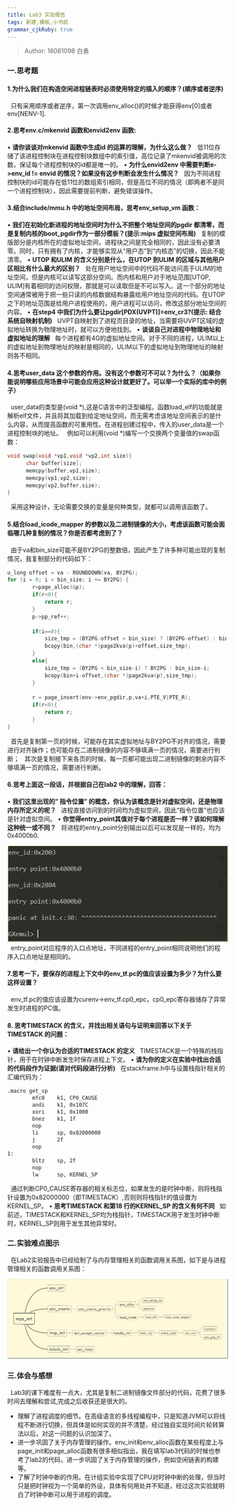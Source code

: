 ```yaml
---
title: Lab3 实验报告
tags: 新建,模板,小书匠
grammar_cjkRuby: true
---
```

> Author: 16061098 白勇
### 一.思考题
#### **1.为什么我们在构造空闲进程链表时必须使用特定的插入的顺序？(顺序或者逆序)**
&nbsp;&nbsp;只有采用顺序或者逆序，第一次调用env_alloc()的时候才能获得env[0]或者env[NENV-1].
#### **2.思考env.c/mkenvid 函数和envid2env 函数:**

• **请你谈谈对mkenvid 函数中生成id 的运算的理解，为什么这么做？**
&nbsp;&nbsp;低11位存储了该进程控制块在进程控制块数组中的索引值，高位记录了mkenvid被调用的次数，保证每个进程控制块的id都是唯一的。
• **为什么envid2env 中需要判断e->env_id != envid 的情况？如果没有这步判断会发生什么情况？**
&nbsp;&nbsp;因为不同进程控制块的id可能存在低11位的数组索引相同，但是高位不同的情况（即两者不是同一个进程控制块），因此需要提前判断，避免错误操作。

#### **3.结合include/mmu.h 中的地址空间布局，思考env_setup_vm 函数：**

• **我们在初始化新进程的地址空间时为什么不把整个地址空间的pgdir 都清零，而是复制内核的boot_pgdir作为一部分模板？(提示:mips 虚拟空间布局)**
&nbsp;&nbsp;复制的模版部分是内核所在的虚拟地址空间，进程块之间是完全相同的，因此没有必要清零。同时，只有拥有了内核，才能够实现从“用户态”到“内核态”的切换，因此不能清零。
• **UTOP 和ULIM 的含义分别是什么，在UTOP 到ULIM 的区域与其他用户区相比有什么最大的区别？**
&nbsp;&nbsp;处在用户地址空间中的代码不能访问高于ULIM的地址空间，但是内核可以读写这部分空间。而内核和用户对于地址范围[UTOP, ULIM]有着相同的访问权限，那就是可以读取但是不可以写入。这一个部分的地址空间通常被用于把一些只读的内核数据结构暴露给用户地址空间的代码。在UTOP之下的地址范围是给用户进程使用的，用户进程可以访问，修改这部分地址空间的内容。
• **在step4 中我们为什么要让pgdir[PDX(UVPT)]=env_cr3?(提示: 结合系统自映射机制)**
&nbsp;&nbsp;UVPT自映射到了进程页目录的地址，当需要将UVPT区域的虚拟地址转换为物理地址时，就可以方便地找到。
• **谈谈自己对进程中物理地址和虚拟地址的理解**
&nbsp;&nbsp;每个进程都有4G的虚拟地址空间。对于不同的进程，ULIM以上的虚拟地址到物理地址的映射是相同的，ULIM以下的虚拟地址到物理地址的映射则各不相同。

#### **4.思考user_data 这个参数的作用。没有这个参数可不可以？为什么？（如果你能说明哪些应用场景中可能会应用这种设计就更好了。可以举一个实际的库中的例子）**
&nbsp;&nbsp;user_data的类型是(void \*),这是C语言中的泛型编程。函数load_elf的功能就是解析elf文件，并且将其加载到给定地址空间，而无需考虑该地址空间表示的是什么内容，从而提高函数的可重用性。在进程创建过程中，传入的user_data是一个进程控制块的地址。
&nbsp;&nbsp;例如可以利用(void \*)编写一个交换两个变量值的swap函数：
```c
void swap(void *vp1,void *vp2,int size){  
      char buffer[size];
      memcpy(buffer,vp1,size);  
      memcpy(vp1,vp2,size);  
      memcpy(vp2,buffer,size);  
}  
```
&nbsp;&nbsp;采用这种设计，无论需要交换的变量是何种类型，就都可以调用该函数了。

#### **5.结合load_icode_mapper 的参数以及二进制镜像的大小，考虑该函数可能会面临哪几种复制的情况？你是否都考虑到了？**
&nbsp;&nbsp;由于va和bin_size可能不是BY2PG的整数倍，因此产生了许多种可能出现的复制情况，我复制部分的代码如下：
```c++
u_long offset = va - ROUNDDOWN(va, BY2PG);
for (i = 0; i < bin_size; i += BY2PG) {
		r=page_alloc(&p);
		if(r<0){
			return r;
		}
		p->pp_ref++;

		if(i==0){
			size_tmp = (BY2PG-offset < bin_size) ? (BY2PG-offset) : bin_size;
			bcopy(bin,(char *)page2kva(p)+offset,size_tmp);
		}
		else{
			size_tmp = (BY2PG < bin_size-i) ? BY2PG : bin_size-i;
			bcopy(bin+i-offset,(char *)page2kva(p),size_tmp);
		}

		r = page_insert(env->env_pgdir,p,va+i,PTE_V|PTE_R);
		if(r<0){
			return r;
		}
}
```
&nbsp;&nbsp;首先是复制第一页的时候，可能存在其实虚拟地址与BY2PG不对齐的情况，需要进行对齐操作；也可能存在二进制镜像的内容不够填满一页的情况，需要进行判断；
&nbsp;&nbsp;其次是复制接下来各页的时候，每一页都可能出现二进制镜像的剩余内容不够填满一页的情况，需要进行判断。
####  **6.思考上面这一段话，并根据自己在lab2 中的理解，回答：**

• **我们这里出现的” 指令位置” 的概念，你认为该概念是针对虚拟空间，还是物理内存所定义的呢？**
&nbsp;&nbsp;进程直接访问到的时间均为虚拟空间，因此“指令位置”也应该是针对虚拟空间。
• **你觉得entry_point其值对于每个进程是否一样？该如何理解这种统一或不同？**
&nbsp;&nbsp;将进程的entry_point分别输出以后可以发现是一样的，均为0x4000b0.
<div align="center"><img src="./images/捕获.PNG" style="border:2px outset rgba(231, 248, 202, 0.93)" alt="作业3"/></div>
&nbsp;&nbsp;entry_point对应程序的入口点地址，不同进程的entry_point相同说明他们的程序入口点地址是相同的。

#### **7.思考一下，要保存的进程上下文中的env_tf.pc的值应该设置为多少？为什么要这样设置？**
&nbsp;&nbsp;env_tf.pc的值应该设置为curenv->env_tf.cp0_epc，cp0_epc寄存器储存了异常发生时进程的PC值。

#### **8. 思考TIMESTACK 的含义，并找出相关语句与证明来回答以下关于TIMESTACK 的问题：**

• **请给出一个你认为合适的TIMESTACK 的定义**
&nbsp;&nbsp;TIMESTACK是一个特殊的栈指针，用于在时钟中断发生时保存进程上下文。
• **请为你的定义在实验中找出合适的代码段作为证据(请对代码段进行分析)**
&nbsp;&nbsp;在stackframe.h中与设置栈指针相关的汇编代码为：
```
.macro get_sp
        mfc0    k1, CP0_CAUSE
        andi    k1, 0x107C
        xori    k1, 0x1000
        bnez    k1, 1f
        nop
        li      sp, 0x82000000
        j       2f
        nop
1:
        bltz    sp, 2f
        nop
        lw      sp, KERNEL_SP
```
&nbsp;&nbsp;通过判断CP0_CAUSE寄存器的相关标志位，如果发生的是时钟中断，则将栈指针设置为0x82000000（即TIMESTACK）,否则则将栈指针的值设置为KERNEL_SP。
• **思考TIMESTACK 和第18 行的KERNEL_SP 的含义有何不同**
&nbsp;&nbsp;如前述，TIMESTACK和KERNEL_SP均为栈指针，TIMESTACK用于发生时钟中断时，KERNEL_SP则用于发生其他异常时。

### 二.实验难点图示
&nbsp;&nbsp;在Lab2实验报告中已经绘制了与内存管理相关的函数调用关系图，如下是与进程管理相关的函数调用关系图：
<div align="center"><img src="./images/未命名文件.png" style="border:2px outset rgba(231, 248, 202, 0.93)" alt="作业3"/></div>

### 三.体会与感想
&nbsp;&nbsp;Lab3的课下难度有一点大，尤其是复制二进制镜像文件部分的代码，花费了很多时间去理解和尝试,完成之后收获还是很大的。
* 理解了进程调度的细节。在高级语言的多线程编程中，只是知道JVM可以将线程不断进行切换，但具体是如何实现的并不清楚，经过独自实现时间片轮转算法以后，对这一问题的认识加深了。
* 进一步巩固了关于内存管理的操作。env_init和env_alloc函数在某些程度上与page_init和page_alloc函数有很多相似指出，我在填写lab3代码的时候也参考了lab2的代码，进一步巩固了关于内存管理的操作，例如空闲链表的构建等。
* 了解了时钟中断的作用。在计组实验中实现了CPU对时钟中断的处理，但当时只是把时钟视为一个简单的外设，具体有何用处并不知道，经过这次实验就明白了时钟中断可以用于进程的调度。
